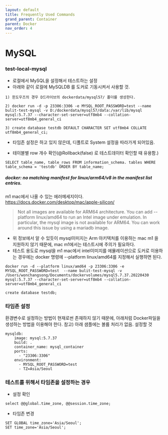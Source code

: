 ```yaml
---
layout: default
title: Frequently Used Commands
grand_parent: Container
parent: Docker
nav_order: 4
---
```



# MySQL

### test-local-mysql

 * 로컬에서 MySQL을 설정해서 테스트하는 설정
 * 아래와 같이 로컬에 MySQLDB 를 도커로 기동시켜서 사용할 것.

```
1) 윈도우즈의 경우 D드라이브의 dockerdata/mysql57/ 폴더를 생성한다.

2) docker run -d -p 23306:3306 -e MYSQL_ROOT_PASSWORD=test --name bulit-test-mysql -v D:/dockerdata/mysql57/data:/var/lib/mysql mysql:5.7.37 --character-set-server=utf8mb4 --collation-server=utf8mb4_general_ci

3) create database testdb DEFAULT CHARACTER SET utf8mb4 COLLATE utf8mb4_general_ci;
```

 * 타임존 설정은 하고 있지 않은데, 디폴트로 System 설정을 따라가게 되어있음. 


 * 테이블별 row 개수 확인(@Rollback(false) 로 테스트데이터 확인할 때 유용함.)
```
SELECT table_name, table_rows FROM information_schema. tables WHERE table_schema = 'testdb' ORDER BY table_name;

```


##### docker: no matching manifest for linux/arm64/v8 in the manifest list entries.
 m1 mac에서 나올 수 있는 에러메세지이다.
 https://docs.docker.com/desktop/mac/apple-silicon/

> Not all images are available for ARM64 architecture. You can add --platform linux/amd64 to run an Intel image under emulation. In particular, the mysql image is not available for ARM64. You can work around this issue by using a mariadb image.
 
 * 위 정보에서 알 수 있듯이 mysql이미지는 Arm 아키텍처를 이용하는 mac m1 을 지원하지 않기 때문에, mac m1에서는 테스트시에 주의가 필요하다. 
 * 테스트 용도로 mysql을 m1 mac에서 intel이미지를 에뮬레이션으로 도커로 이용하는 경우에는 docker 명령에 --platform linux/amd64를 지정해서 실행하면 된다.
```shell
docker run -d --platform linux/amd64 -p 23306:3306 -e MYSQL_ROOT_PASSWORD=test  --name bulit-test-mysql -v /Users/wonchangsong/Documents/dockervolumes/mysql5.7.37.20220430 mysql:5.7.37 --character-set-server=utf8mb4 --collation-server=utf8mb4_general_ci

create database testdb; 
```

### 타임존 설정

환경변수로 설정하는 방법이 현재로썬 존재하지 않기 때문에, 아래처럼 Docker파일을 생성하는 방법을 이용해야 한다.
참고) 아래 샘플에는 볼륨 처리가 없음. 설정할 것
```
mysqldb:
    image: mysql:5.7.37
    build: .
    container_name: mysql_container
    ports:
      - "23306:3306"
    environment:
      - MYSQL_ROOT_PASSWORD=test
      - TZ=Asia/Seoul
```

### 테스트를 위해서 타임존을 설정하는 경우
 * 설정 확인
```
select @@global.time_zone, @@session.time_zone;
```

 * 타임존 변경
```
SET GLOBAL time_zone='Asia/Seoul';
SET time_zone='Asia/Seoul';
```




